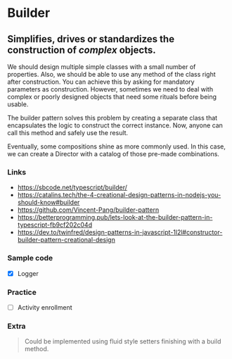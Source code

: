 # Builder

## Simplifies, drives or standardizes the construction of _complex_ objects.

We should design multiple simple classes with a small number of properties. Also, we should be able to use any method of the class right after construction. You can achieve this by asking for mandatory parameters as construction. However, sometimes we need to deal with complex or poorly designed objects that need some rituals before being usable.

The builder pattern solves this problem by creating a separate class that encapsulates the logic to construct the correct instance. Now, anyone can call this method and safely use the result.

Eventually, some compositions shine as more commonly used. In this case, we can create a Director with a catalog of those pre-made combinations.

### Links

- https://sbcode.net/typescript/builder/
- https://catalins.tech/the-4-creational-design-patterns-in-nodejs-you-should-know#builder
- https://github.com/Vincent-Pang/builder-pattern
- https://betterprogramming.pub/lets-look-at-the-builder-pattern-in-typescript-fb9cf202c04d
- https://dev.to/twinfred/design-patterns-in-javascript-1l2l#constructor-builder-pattern-creational-design

### Sample code

- [x] Logger

### Practice

- [ ] Activity enrollment

### Extra

> Could be implemented using fluid style setters finishing with a build method.
